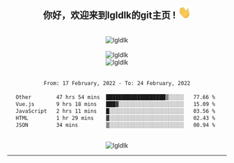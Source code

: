 <div align="center">
<h2> 你好，欢迎来到lgldlk的git主页 ! <img src="https://github.com/lgldlk/lgldlk/blob/main/gifs/Hi.gif" width="30px"></h2>
</div>

<div align="center">
 </br>
 <img src="http://aiitapp.cn:8091/?color=rgba(37,144,118,1)&shadowColor=rgba(12,16,20,1)&fontSize=120&&shadowOffsetX=9&shadowOffsetY=11" height="26px" alt="lgldlk" />
 </br>

   </br>
 <img src="https://github-readme-stats.vercel.app/api?username=lgldlk&show_icons=true&theme=gotham&locale=cn" alt="lgldlk" />
 

</br>

<img  src="http://github-readme-stats.vercel.app/api/top-langs/?username=lgldlk&show_icons=true&theme=gotham&locale=cn&layout=compact" alt="lgldlk"/>  
</br>
</br>

<!--START_SECTION:waka-->
```text
From: 17 February, 2022 - To: 24 February, 2022

Other        47 hrs 54 mins  ███████████████████▒░░░░░   77.66 % 
Vue.js       9 hrs 18 mins   ███▓░░░░░░░░░░░░░░░░░░░░░   15.09 % 
JavaScript   2 hrs 11 mins   █░░░░░░░░░░░░░░░░░░░░░░░░   03.56 % 
HTML         1 hr 29 mins    ▓░░░░░░░░░░░░░░░░░░░░░░░░   02.43 % 
JSON         34 mins         ▒░░░░░░░░░░░░░░░░░░░░░░░░   00.94 % 
```
<!--END_SECTION:waka-->

 </br>
  <img src="https://visitor-badge.glitch.me/badge?page_id=lgldlk" alt="lgldlk" />

---

 

